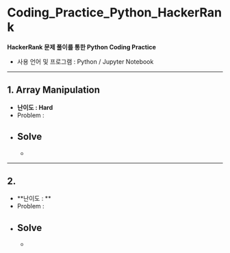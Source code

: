 # Coding_Practice_Python_HackerRank

**HackerRank 문제 풀이를 통한 Python Coding Practice**
 - 사용 언어 및 프로그램 : Python / Jupyter Notebook
 -------------------------------------------------------------------------------------------------------------------
 ## 1. Array Manipulation
 - **난이도 : Hard**
 - Problem : 
 - Solve
   - 
   - 
 -------------------------------------------------------------------------------------------------------------------
 ## 2. 
 - **난이도 : **
 - Problem : 
 - Solve
   - 
   - 
